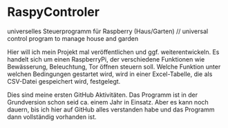 # RaspyControler
universelles Steuerprogramm für Raspberry (Haus/Garten)  // universal control program to manage house and garden

Hier will ich mein Projekt mal veröffentlichen und ggf. weiterentwickeln.
Es handelt sich um einen RaspberryPi, der verschiedene Funktionen wie Bewässerung, Beleuchtung, Tor öffnen steuern soll.
Welche Funktion unter welchen Bedingungen gestartet wird, wird in einer Excel-Tabelle, die als CSV-Datei gespeichert wird, festgelegt.

Dies sind meine ersten GitHub Aktivitäten. 
Das Programm ist in der Grundversion schon seid ca. einem Jahr in Einsatz.
Aber es kann noch dauern, bis ich hier auf GitHub alles verstanden habe und das Programm dann vollständig vorhanden ist.
